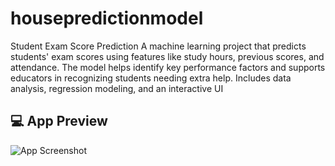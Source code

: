 # housepredictionmodel
Student Exam Score Prediction A machine learning project that predicts students' exam scores using features like study hours, previous scores, and attendance. The model helps identify key performance factors and supports educators in recognizing students needing extra help. Includes data analysis, regression modeling, and an interactive UI
## 💻 App Preview

![App Screenshot](house_proice.jpg)
